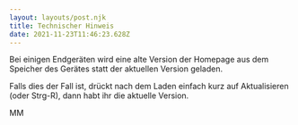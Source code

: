 ```yaml
---
layout: layouts/post.njk
title: Technischer Hinweis
date: 2021-11-23T11:46:23.628Z
---
```

Bei einigen Endgeräten wird eine alte Version der Homepage aus dem Speicher des Gerätes statt der aktuellen Version geladen.

Falls dies der Fall ist, drückt nach dem Laden einfach kurz auf Aktualisieren (oder Strg-R), dann habt ihr die aktuelle Version.



MM